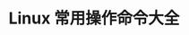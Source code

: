 ---
title: Linux 常用操作命令大全
publishDate: 2025-10-17
description: 'Linux 系统的基础知识、命令行操作、目录与文件管理、权限设置、打包解压等核心技能，涵盖系统关机重启、用户切换、目录文件操作、权限修改、打包解压等实用命令，适用于初学者和系统管理员。'
tags:
  - Linux
heroImage: { src: './thumbnail.jpg', color: '#64574D' }
language: 'Chinese'
---